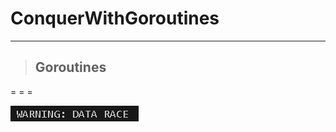 # ConquerWithGoroutines
* * *

> ## Goroutines
= = = 


![Alt text](./images/goConcurrency.readme.png)
